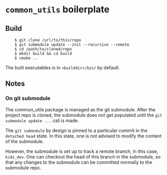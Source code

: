 # `common_utils` boilerplate

## Build

```
    $ git clone /url/to/this/repo
    $ git submodule update --init --recursive --remote
    $ cd /path/to/cloned/repo
    $ mkdir build && cd build
    $ cmake ..
```

The built executables is in `<builddir>/bin/` by default.


## Notes

### On git submodule

The common_utils package is managed as the git submodule.
After the project repo is cloned, the submodule does not
get populated until the `git submodule update ...` call is
made.

The `git submodule` by design is pinned to a particular commit
in the `detached head` state. In this state, one is not advised
to modify the content of the submodule.

However, the submodule is set up to track a remote branch, in this
case, `kids_dev`. One can checkout the head of this branch in
the submodule, so that any changes to the submodule can be committed
normally to the submodule repo.
